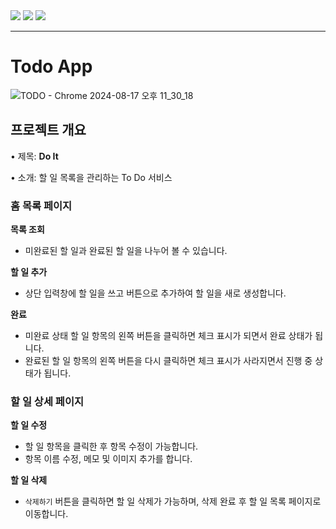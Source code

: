 <img src="https://img.shields.io/badge/TypeScript-007ACC?style=for-the-badge&logo=typescript&logoColor=white" />
<img src="https://img.shields.io/badge/Next.js-000?logo=nextdotjs&logoColor=fff&style=for-the-badge" />
<img src="https://img.shields.io/badge/styled--components-DB7093?style=for-the-badge&logo=styled-components&logoColor=white" />

-----

# Todo App
![TODO - Chrome 2024-08-17 오후 11_30_18](https://github.com/user-attachments/assets/889f3c6e-e763-4864-84fb-44bcb6a3bfb8)

## **프로젝트 개요**

• 제목: **Do It**

• 소개: 할 일 목록을 관리하는 To Do 서비스

### 홈 목록 페이지

**목록 조회**

- 미완료된 할 일과 완료된 할 일을 나누어 볼 수 있습니다.

**할 일 추가**

- 상단 입력창에 할 일을 쓰고 버튼으로 추가하여 할 일을 새로 생성합니다.

**완료**

- 미완료 상태 할 일 항목의 왼쪽 버튼을 클릭하면 체크 표시가 되면서 완료 상태가 됩니다.
- 완료된 할 일 항목의 왼쪽 버튼을 다시 클릭하면 체크 표시가 사라지면서 진행 중 상태가 됩니다.

### 할 일 상세 페이지

**할 일 수정**

- 할 일 항목을 클릭한 후 항목 수정이 가능합니다.
- 항목 이름 수정, 메모 및 이미지 추가를 합니다.

**할 일 삭제**

- `삭제하기` 버튼을 클릭하면 할 일 삭제가 가능하며, 삭제 완료 후 할 일 목록 페이지로 이동합니다.
